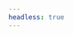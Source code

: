 ```yaml
---
headless: true
---
```


<!-- # - [**Example Site**]({{< relref "/docs/example" >}})
# - [Table of Contents]({{< relref "/docs/example/table-of-contents" >}})
#   - [With ToC]({{< relref "/docs/example/table-of-contents/with-toc" >}})
#   - [Without ToC]({{< relref "/docs/example/table-of-contents/without-toc" >}})
# - [Collapsed]({{< relref "/docs/example/collapsed" >}})
#   - [3rd]({{< relref "/docs/example/collapsed/3rd-level" >}})
#     - [4th]({{< relref "/docs/example/collapsed/3rd-level/4th-level" >}})
# <br />
#
# - **Shortcodes**
# - [Buttons]({{< relref "/docs/shortcodes/buttons" >}})
# - [Columns]({{< relref "/docs/shortcodes/columns" >}})
# - [Expand]({{< relref "/docs/shortcodes/expand" >}})
# - [Hints]({{< relref "/docs/shortcodes/hints" >}})
# - [Katex]({{< relref "/docs/shortcodes/katex" >}})
# - [Mermaid]({{< relref "/docs/shortcodes/mermaid" >}})
# - [Tabs]({{< relref "/docs/shortcodes/tabs" >}}) -->
<br />
